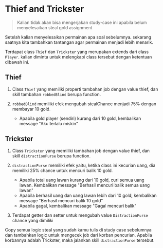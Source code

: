 # Thief and Trickster

> Kalian tidak akan bisa mengerjakan study-case ini apabila belum menyelesaikan steal gold assignment

Setelah kalian menyelesaikan permainan apa soal sebelumnya. sekarang saatnya kita tambahkan tantangan agar permainan menjadi lebih menarik.

Terdapat class `Thief` dan `Trickster` yang merupakan extends dari class `Player`. kalian diminta untuk melengkapi class tersebut dengan ketentuan dibawah ini.

## Thief

1. Class `Thief` yang memiliki properti tambahan job dengan value thief, dan skill tambahan `robbedBlind` berupa function.

2. `robbedBlind` memiliki efek mengubah stealChance menjadi 75% dengan membayar 10 gold. 
   - Apabila gold player (sendiri) kurang dari 10 gold, kembalikan message "Aku terlalu miskin"

## Trickster

1. Class `Trickster` yang memiliki tambahan job dengan value thief, dan skill `distractionPurse` berupa function.

2. `distractionPurse` memiliki efek yaitu, ketika class ini kecurian uang, dia memiliki 25% chance untuk mencuri balik 10 gold.
   - Apabila total uang lawan kurang dari 10 gold, curi semua uang lawan. Kembalikan message "Berhasil mencuri balik semua uang lawan"
   - Apabila berhasil uang dan uang lawan lebih dari 10 gold, kembalikan message "Berhasil mencuri balik 10 gold"
   - Apabila gagal, kembalikan message "Gagal mencuri balik"

3. Terdapat getter dan setter untuk mengubah value `DistractionPurse` chance yang dimiliki

Copy semua logic steal yang sudah kamu tulis di study case sebelumnya dan tambahkan logic untuk mengecek job dari korban pencurian. Apabila korbannya adalah Trickster, maka jalankan skill `distractionPurse` tersebut.